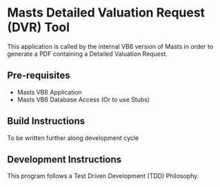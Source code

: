 # Masts Detailed Valuation Request (DVR) Tool

This application is called by the internal VB6 version of Masts in order to generate a PDF containing a Detailed Valuation Request.

## Pre-requisites

* Masts VB6 Application
* Masts VB6 Database Access (Or to use Stubs)

## Build Instructions

To be written further along development cycle

## Development Instructions

This program follows a Test Driven Development (TDD) Philosophy.